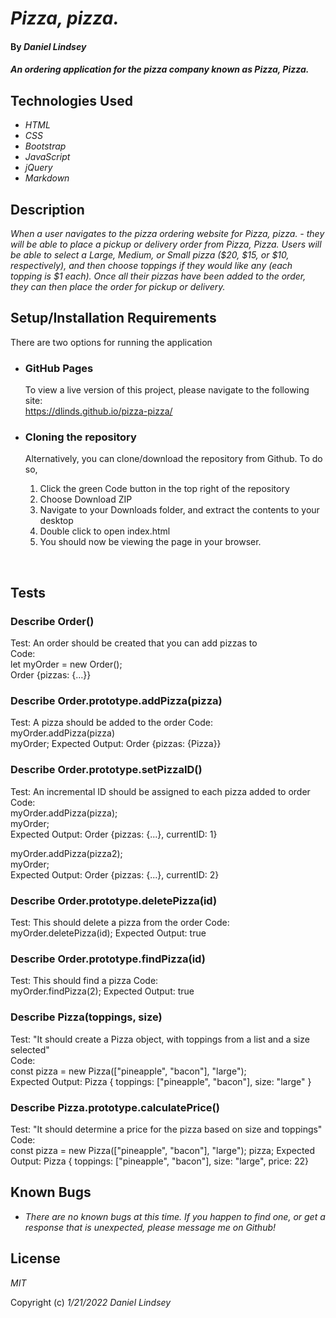 # _Pizza, pizza._

#### By _**Daniel Lindsey**_

#### _An ordering application for the pizza company known as Pizza, Pizza._

## Technologies Used

* _HTML_
* _CSS_
* _Bootstrap_
* _JavaScript_
* _jQuery_
* _Markdown_

## Description

_When a user navigates to the pizza ordering website for Pizza, pizza. - they will be able to place a pickup or delivery order from Pizza, Pizza. Users will be able to select a Large, Medium, or Small pizza ($20, $15, or $10, respectively), and then choose toppings if they would like any (each topping is $1 each). Once all their pizzas have been added to the order, they can then place the order for pickup or delivery._

## Setup/Installation Requirements

There are two options for running the application
* ### GitHub Pages  
    To view a live version of this project, please navigate to the following site:  
    https://dlinds.github.io/pizza-pizza/

* ### Cloning the repository  
    Alternatively, you can clone/download the repository from Github. To do so,  
    
    1. Click the green Code button in the top right of the repository
    2. Choose Download ZIP
    3. Navigate to your Downloads folder, and extract the contents to your desktop
    4. Double click to open index.html
    5. You should now be viewing the page in your browser.

<br>

## Tests

### Describe Order()
Test: An order should be created that you can add pizzas to  
Code:  
let myOrder = new Order();  
Order {pizzas: {…}}  
  
### Describe Order.prototype.addPizza(pizza) 
Test: A pizza should be added to the order
Code:  
myOrder.addPizza(pizza)  
myOrder;
Expected Output: Order {pizzas: {Pizza}}

### Describe Order.prototype.setPizzaID() 
Test: An incremental ID should be assigned to each pizza added to order
Code:  
myOrder.addPizza(pizza);  
myOrder;  
Expected Output: Order {pizzas: {...}, currentID: 1}  

myOrder.addPizza(pizza2);  
myOrder;  
Expected Output: Order {pizzas: {...}, currentID: 2}  

### Describe Order.prototype.deletePizza(id) 
Test: This should delete a pizza from the order
Code:  
myOrder.deletePizza(id); 
Expected Output: true

### Describe Order.prototype.findPizza(id) 
Test: This should find a pizza
Code:  
myOrder.findPizza(2); 
Expected Output: true

### Describe Pizza(toppings, size)  
Test: "It should create a Pizza object, with toppings from a list and a size selected"  
Code:  
const pizza = new Pizza(["pineapple", "bacon"], "large");  
Expected Output: Pizza { toppings: ["pineapple", "bacon"], size: "large" }  

### Describe Pizza.prototype.calculatePrice()  
Test: "It should determine a price for the pizza based on size and toppings"  
Code:  
const pizza = new Pizza(["pineapple", "bacon"], "large");
pizza;
Expected Output: Pizza { toppings: ["pineapple", "bacon"], size: "large", price: 22}  


## Known Bugs

* _There are no known bugs at this time. If you happen to find one, or get a response that is unexpected, please message me on Github!_

## License

_MIT_

Copyright (c) _1/21/2022_ _Daniel Lindsey_